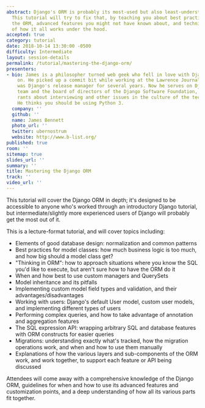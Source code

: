 ```yaml
---
abstract: Django's ORM is probably its most-used but also least-understood component.
  This tutorial will try to fix that, by teaching you about best practices for using
  the ORM, advanced features you might not have known about, and technical details
  of how it all works under the hood.
accepted: true
category: tutorial
date: 2018-10-14 13:30:00 -0500
difficulty: Intermediate
layout: session-details
permalink: /tutorial/mastering-the-django-orm/
presenters:
- bio: James is a philosopher turned web geek who fell in love with Django very early
    on. He picked up a commit bit while working at the Lawrence Journal-World and
    was Django's release manager for several years. Now he serves on Django's security
    team and the board of directors of the Django Software Foundation, and occasionally
    rants about interviewing and other issues in the culture of the tech community.
    He thinks you should be using Python 3.
  company: ''
  github: ''
  name: James Bennett
  photo_url: ''
  twitter: ubernostrum
  website: http://www.b-list.org/
published: true
room: ''
sitemap: true
slides_url: ''
summary: ''
title: Mastering the Django ORM
track: ''
video_url: ''
---
```


This tutorial will cover the Django ORM in depth; it's designed to be
accessible to anyone who's worked through an introductory Django
tutorial, but intermediate/slightly more experienced users of Django
will probably get the most out of it.

This is a lecture-format tutorial, and will cover topics including:

* Elements of good database design: normalization and common patterns
* Best practices for model classes: how much business logic is too
  much, and how big should a model class get?
* "Thinking in ORM": how to approach situations where you know the SQL
  you'd like to execute, but aren't sure how to have the ORM do it
* When and how best to use custom managers and QuerySets
* Model inheritance and its pitfalls
* Implementing custom model field types and validation, and their
  advantages/disadvantages
* Working with users: Django's default User model, custom user models,
  and implementing different types of users
* Performing complex queries, and how to take advantage of annotation
  and aggregation features
* The SQL expression API: wrapping arbitrary SQL and database features
  with ORM constructs for easier queries
* Migrations: understanding exactly what's tracked, how the migration
  operations work, and when and how to use them manually
* Explanations of how the various layers and sub-components of the ORM
  work, and work together, to support each feature or API being
  discussed

Attendees will come away with a comprehensive knowledge of the Django
ORM, guidelines for when and how to use its advanced features and
customization points, and a deep understanding of how all its various
parts fit together.